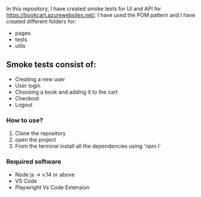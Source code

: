 In this repository, I have created smoke tests for UI and API for https://bookcart.azurewebsites.net/. I have used the POM pattern and I have created different folders for:
* pages
* tests
* utils

## Smoke tests consist of: ##
* Creating a new user
* User login
* Choosing a book and adding it to the cart
* Checkout
* Logout

### How to use? ###
1. Clone the repository
2. open the project
3. From the terminal install all the dependencies using 'npm i'

### Required software ###
* Node js -> v.14 or above
* VS Code
* Playwright Vs Code Extension
